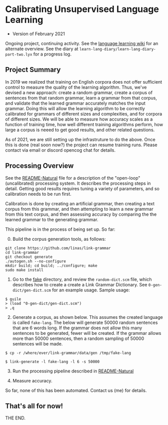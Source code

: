 
Calibrating Unsupervised Language Learning
==========================================
* Version of February 2021

Ongoing project, continuing activity.  See the
[language learning wiki](http://wiki.opencog.org/w/Language_learning)
for an alternate overview. See the diary at
`learn-lang-diary/learn-lang-diary-part-two.lyx` for a progress log.

Project Summary
---------------
In 2019 we realized that training on English corpora does not offer
sufficient control to measure the quality of the learning algorithm.
Thus, we've devised a new approach: create a random grammar, create
a corpus of sentences from that random grammar, learn a grammar from
that corpus, and validate that the learned grammar accurately matches
the input grammar.  Doing this will allow the learning algorithm to
be correctly calibrated for grammars of different sizes and
complexities, and for corpora of different sizes. We will be able to
measure how accuracy scales as a function of training time, how well
different training algorithms perform, how large a corpus is neeed to
get good results, and other related questions.

As of 2021, we are still setting up the infrastruture to do the above.
Once this is done (real soon now?) the project can resume training runs.
Please contact via email or discord opencog chat for details.

Processing Overview
-------------------
See the [README-Natural](README-Natural.md) file for a description of
the "open-loop" (uncalibrated) processing system. It describes the
processing steps in detail.  Getting good results requires tuning
a variety of parameters, and so calibration needs to be run first.

Calibration is done by creating an artificial grammar, then creating
a text corpus from this grammar, and then attempting to learn a new
grammar from this text corpus, and then assessing accuracy by comparing
the the learned grammar to the generating grammar.

This pipeline is in the process of being set up. So far:

0. Build the corpus generation tools, as follows:
```
git clone https://github.com/linas/link-grammar
cd link-grammar
git checkout generate
./autogen.sh --no-configure
mkdir build; cd build; ../configure; make
sudo make install
```

1. Go to the [fake](fake) directory, and review the `random-dict.scm`
   file, which describes how to create a create a Link Grammar Dictionary.
   See `0-gen-dict/gen-dict.scm` for an example usage.
   Sample usage:
```
$ guile
> (load "0-gen-dict/gen-dict.scm")
> ,q
```

2. Generate a corpus, as shown below. This assumes the created language
   is called `fake-lang`. The below will generate 50000 random sentences
   that are 6 words long.  If the grammar does not allow this many
   sentences to be generated, fewer will be created. If the grammar
   allows more than 50000 sentences, then a random sampling of 50000
   sentences will be made.

```
$ cp -r /where/ever/link-grammar/data/gen /tmp/fake-lang

$ link-generate -l fake-lang -l 6 -s 50000
```

3. Run the processing pipeline described in 
[README-Natural](README-Natural.md)

4. Measure accuracy.

So far, none of this has been automated. Contact us (me) for details.


That's all for now!
-------------------
THE END.
